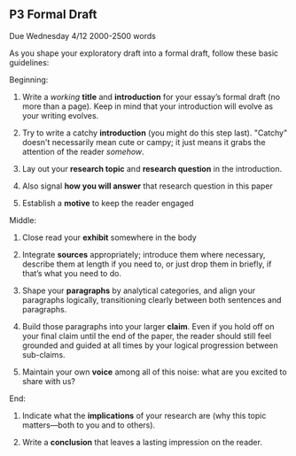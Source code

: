## P3 Formal Draft

Due Wednesday 4/12
2000-2500 words

As you shape your exploratory draft into a formal draft, follow these basic guidelines:

Beginning:

1. Write a *working* **title** and **introduction** for your essay’s formal draft (no more than a page). Keep in mind that your introduction will evolve as your writing evolves.

2. Try to write a catchy **introduction** (you might do this step last). "Catchy" doesn't necessarily mean cute or campy; it just means it grabs the attention of the reader *somehow*.

2. Lay out your **research topic** and **research question** in the introduction.

3. Also signal **how you will answer** that research question in this paper

4. Establish a **motive** to keep the reader engaged

Middle:

1. Close read your **exhibit** somewhere in the body

2. Integrate **sources** appropriately; introduce them where necessary, describe them at length if you need to, or just drop them in briefly, if that’s what you need to do.

3. Shape your **paragraphs** by analytical categories, and align your paragraphs logically, transitioning clearly between both sentences and paragraphs.

4. Build those paragraphs into your larger **claim**. Even if you hold off on your final claim until the end of the paper, the reader should still feel grounded and guided at all times by your logical progression between sub-claims.

3. Maintain your own **voice** among all of this noise: what are you excited to share with us?

End:

1. Indicate what the **implications** of your research are (why this topic matters—both to you and to others).

2. Write a **conclusion** that leaves a lasting impression on the reader.

